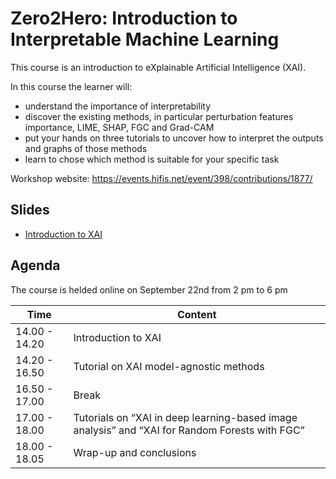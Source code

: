 # Zero2Hero: Introduction to Interpretable Machine Learning

This course is an introduction to eXplainable Artificial Intelligence (XAI).

In this course the learner will:
* understand the importance of interpretability 
* discover the existing methods, in particular perturbation features importance, LIME, SHAP, FGC and Grad-CAM
* put your hands on three tutorials to uncover how to interpret the outputs and graphs of those methods
* learn to chose which method is suitable for your specific task

Workshop website: https://events.hifis.net/event/398/contributions/1877/

## Slides

- [Introduction to XAI](https://docs.google.com/presentation/d/1HktsfvkJ4IN8xhMRzdVxKkf9R2d2EvjaIty85locOQ4/edit#slide=id.g13a33d5b8ce_0_47)

## Agenda
The course is helded online on September 22nd from 2 pm to 6 pm

| Time          | Content |
| ------------- | -------- |
| 14.00 - 14.20 | Introduction to XAI |
| 14.20 - 16.50 | Tutorial on XAI model-agnostic methods |
| 16.50 - 17.00 | Break |
| 17.00 - 18.00 | Tutorials on “XAI in deep learning-based image analysis” and “XAI for Random Forests with FGC” |
| 18.00 - 18.05 | Wrap-up and conclusions |
